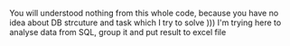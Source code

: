 You will understood nothing from this whole code, because you have no idea about DB strcuture and task which I try to solve )))
I'm trying here to analyse data from SQL, group it and put result to excel file
